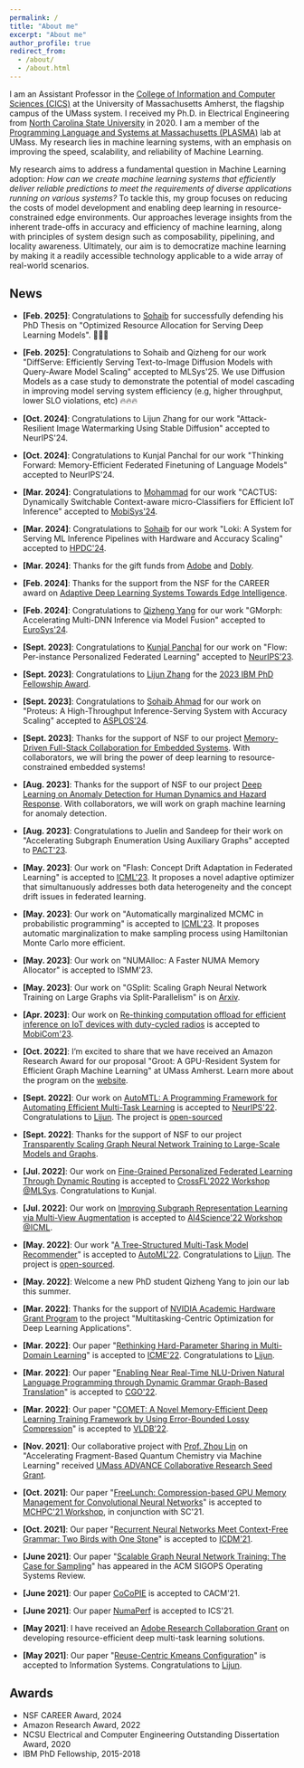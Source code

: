 ```yaml
---
permalink: /
title: "About me"
excerpt: "About me"
author_profile: true
redirect_from: 
  - /about/
  - /about.html
---
```


I am an Assistant Professor in the [College of Information and Computer Sciences (CICS)](https://www.cics.umass.edu/) at the University of Massachusetts Amherst, the flagship campus of the UMass system. I received my Ph.D. in Electrical Engineering from [North Carolina State University](https://www.ece.ncsu.edu/) in 2020. I am a member of the [Programming Language and Systems at Massachusetts (PLASMA)](https://plasma-umass.org/) lab at UMass. My research lies in machine learning systems, with an emphasis on improving the speed, scalability, and reliability of Machine Learning.  

My research aims to address a fundamental question in Machine Learning adoption: _How can we create machine learning systems that efficiently deliver reliable predictions to meet the requirements of diverse applications running on various systems?_ To tackle this, my group focuses on reducing the costs of model development and enabling deep learning in resource-constrained edge environments. Our approaches leverage insights from the inherent trade-offs in accuracy and efficiency of machine learning, along with principles of system design such as composability, pipelining, and locality awareness. Ultimately, our aim is to democratize machine learning by making it a readily accessible technology applicable to a wide array of real-world scenarios.


News
----
- **[Feb. 2025]**: Congratulations to [Sohaib](https://sohaibahmad759.github.io/) for successfully defending his PhD Thesis on "Optimized Resource Allocation for Serving Deep Learning Models". 🎉🎉🎉

- **[Feb. 2025]**: Congratulations to Sohaib and Qizheng for our work "DiffServe: Efficiently Serving Text-to-Image Diffusion Models with Query-Aware Model Scaling" accepted to MLSys'25. We use Diffusion Models as a case study to demonstrate the potential of model cascading in improving model serving system efficiency (e.g, higher throughput, lower SLO violations, etc) 
🔥🔥🔥 


- **[Oct. 2024]**: Congratulations to Lijun Zhang for our work "Attack-Resilient Image Watermarking Using Stable Diffusion" accepted to NeurIPS'24. 

- **[Oct. 2024]**: Congratulations to Kunjal Panchal for our work "Thinking Forward: Memory-Efficient Federated Finetuning of Language Models" accepted to NeurIPS'24. 

- **[Mar. 2024]**: Congratulations to [Mohammad](https://ir.linkedin.com/in/mohammad-mehdi-rastikerdar-6a2947137?trk=public_profile_browsemap) for our work "CACTUS: Dynamically Switchable Context-aware micro-Classifiers for Efficient IoT Inference" accepted to [MobiSys'24](https://www.sigmobile.org/mobisys/2024/). 

- **[Mar. 2024]**: Congratulations to [Sohaib](https://sohaibahmad759.github.io/) for our work "Loki: A System for Serving ML Inference Pipelines with Hardware and Accuracy Scaling" accepted to [HPDC'24](https://www.hpdc.org/2024/). 

- **[Mar. 2024]**: Thanks for the gift funds from [Adobe](https://research.adobe.com/) and [Dobly](https://www.dolby.com/). 

- **[Feb. 2024]**: Thanks for the support from the NSF for the CAREER award on [Adaptive Deep Learning Systems Towards Edge Intelligence](https://www.nsf.gov/awardsearch/showAward?AWD_ID=2338512&HistoricalAwards=false). 


- **[Feb. 2024]**: Congratulations to [Qizheng Yang](https://www.linkedin.com/in/qizheng-yang-117359231) for our work "GMorph: Accelerating Multi-DNN Inference via Model Fusion" accepted to [EuroSys'24](https://2024.eurosys.org/).  

- **[Sept. 2023]**: Congratulations to [Kunjal Panchal](https://astuary.github.io/Kunjal/) for our work on "Flow: Per-instance Personalized Federated Learning" accepted to [NeurIPS'23](https://nips.cc/). 

- **[Sept. 2023]**: Congratulations to [Lijun Zhang](https://zhanglijun95.github.io/resume/) for the [2023 IBM PhD Fellowship Award](https://research.ibm.com/university/awards/fellowships.html). 

- **[Sept. 2023]**: Congratulations to [Sohaib Ahmad](https://sohaibahmad759.github.io/) for our work on "Proteus: A High-Throughput Inference-Serving System with Accuracy Scaling" accepted to [ASPLOS'24](https://www.asplos-conference.org/asplos2024/). 

- **[Sept. 2023]**: Thanks for the support of NSF to our project [Memory-Driven Full-Stack Collaboration for Embedded Systems](https://www.nsf.gov/awardsearch/showAward?AWD_ID=2312396&HistoricalAwards=false). With collaborators, we will bring the power of deep learning to resource-constrained embedded systems! 

- **[Aug. 2023]**: Thanks for the support of NSF to our project [Deep Learning on Anomaly Detection for Human Dynamics and Hazard Response](https://www.nsf.gov/awardsearch/showAward?AWD_ID=2220211&HistoricalAwards=false). With collaborators, we will work on graph machine learning for anomaly detection. 

- **[Aug. 2023]**: Congratulations to Juelin and Sandeep for their work on "Accelerating Subgraph Enumeration Using Auxiliary Graphs" accepted to [PACT'23](https://pact2023.github.io/). 

- **[May. 2023]**: Our work on "Flash: Concept Drift Adaptation in Federated Learning"  is accepted to [ICML'23](https://guanh01.github.io/files/2023flash.pdf). It proposes a novel adaptive optimizer that simultanuously addresses both data heterogeneity and the concept drift issues in federated learning.  

- **[May. 2023]**: Our work on "Automatically marginalized MCMC in probabilistic programming"  is accepted to [ICML'23](https://arxiv.org/pdf/2302.00564.pdf). It proposes automatic marginalization to make sampling process using Hamiltonian Monte Carlo more efficient.  

- **[May. 2023]**: Our work on "NUMAlloc: A Faster NUMA Memory Allocator" is accepted to ISMM'23. 

- **[May. 2023]**: Our work on "GSplit: Scaling Graph Neural Network Training on Large Graphs via Split-Parallelism" is on [Arxiv](https://arxiv.org/pdf/2303.13775.pdf). 

- **[Apr. 2023]**: Our work on [Re-thinking computation offload for efficient inference on IoT devices with duty-cycled radios](http://guanh01.github.io/files/2023mobicom.pdf) is accepted to [MobiCom'23](https://sigmobile.org/mobicom/2023/). 

- **[Oct. 2022]**: I’m excited to share that we have received an Amazon Research Award for our proposal "Groot: A GPU-Resident System for Efficient Graph Machine Learning" at UMass Amherst. Learn more about the program on the [website](https://amzn.to/ara-fall-winter-2021).  

- **[Sept. 2022]**: Our work on [AutoMTL: A Programming Framework for
Automating Efficient Multi-Task Learning](http://guanh01.github.io/files/2022automtl.pdf) is accepted to [NeurIPS'22](https://nips.cc/). Congratulations to [Lijun](https://zhanglijun95.github.io/resume/). The project is [open-sourced](https://github.com/zhanglijun95/AutoMTL)

- **[Sept. 2022]**: Thanks for the support of NSF to our project [Transparently Scaling Graph Neural Network Training to Large-Scale Models and Graphs](https://www.nsf.gov/awardsearch/showAward?AWD_ID=2224054&HistoricalAwards=false).

- **[Jul. 2022]**: Our work on [Fine-Grained Personalized Federated Learning Through Dynamic Routing](http://guanh01.github.io/files/2022flow.pdf) is accepted to [CrossFL'2022 Workshop @MLSys](https://crossfl2022.github.io/program/). Congratulations to Kunjal. 

- **[Jul. 2022]**: Our work on [Improving Subgraph Representation Learning via Multi-View Augmentation](https://arxiv.org/pdf/2205.13038.pdf) is accepted to [AI4Science'22 Workshop @ICML](http://ai4science.net/icml22/schedule.html). 

- **[May. 2022]**: Our work "[A Tree-Structured Multi-Task Model Recommender](http://guanh01.github.io/files/2022automl.pdf)" is accepted to [AutoML'22](https://automl.cc/). Congratulations to [Lijun](https://zhanglijun95.github.io/resume/). The project is [open-sourced](https://github.com/zhanglijun95/TreeMTL). 

- **[May. 2022]**: Welcome a new PhD student Qizheng Yang to join our lab this summer.  

- **[Mar. 2022]**: Thanks for the support of [NVIDIA Academic Hardware Grant Program](https://mynvidia.force.com/HardwareGrant/s/Application) to the project "Multitasking-Centric Optimization for Deep Learning Applications".

- **[Mar. 2022]**: Our paper "[Rethinking Hard-Parameter Sharing in Multi-Domain Learning](http://guanh01.github.io/files/2022rethinking.pdf)" is accepted to [ICME'22](http://2022.ieeeicme.org/). Congratulations to [Lijun](https://zhanglijun95.github.io/resume/). 

- **[Mar. 2022]**: Our paper "[Enabling Near Real-Time NLU-Driven Natural Language Programming through Dynamic Grammar Graph-Based Translation](http://guanh01.github.io/files/2022cgo.pdf)" is accepted to [CGO'22](https://conf.researchr.org/home/cgo-2022).

- **[Mar. 2022]**: Our paper "[COMET: A Novel Memory-Efficient Deep Learning Training Framework by Using Error-Bounded Lossy Compression](https://arxiv.org/pdf/2111.09562.pdf)" is accepted to [VLDB'22](https://vldb.org/2022/).

- **[Nov. 2021]**: Our collaborative project with [Prof. Zhou Lin](https://www.chem.umass.edu/faculty/zhou-lin) on "Accelerating Fragment-Based Quantum Chemistry via Machine Learning" received [UMass ADVANCE Collaborative Research Seed Grant](https://www.umass.edu/advance/find-funding/collaborative-research-seed-grants/collaborative-research-seed-grant-recipients-fall-1). 

- **[Oct. 2021]**: Our paper "[FreeLunch: Compression-based GPU Memory Management for Convolutional Neural Networks](http://guanh01.github.io/files/2021mchpc.pdf)" is accepted to [MCHPC'21 Workshop](https://passlab.github.io/mchpc/mchpc2021/), in conjunction with SC'21.

- **[Oct. 2021]**: Our paper "[Recurrent Neural Networks Meet Context-Free Grammar: Two Birds with One Stone](http://guanh01.github.io/files/2021rnn.pdf)" is accepted to [ICDM'21](https://icdm2021.auckland.ac.nz/).

- **[June 2021]**: Our paper "[Scalable Graph Neural Network Training: The Case for Sampling](http://guanh01.github.io/files/2021sampling.pdf)" has appeared in the ACM SIGOPS Operating Systems Review.

- **[June 2021]**: Our paper [CoCoPIE](https://cacm.acm.org/magazines/2021/6/252819-cocopie/fulltext) is accepted to CACM'21. 

- **[June 2021]**: Our paper [NumaPerf](http://guanh01.github.io/files/2021ics.pdf) is accepted to ICS'21.  

- **[May 2021]**: I have received an [Adobe Research Collaboration Grant](https://research.adobe.com/collaborations/) on developing resource-efficient deep multi-task learning solutions.

- **[May 2021]**: Our paper "[Reuse-Centric Kmeans Configuration](https://www.sciencedirect.com/science/article/abs/pii/S0306437921000430)" is accepted to Information Systems. Congratulations to [Lijun](https://zhanglijun95.github.io/resume/). 


Awards
---- 
- NSF CAREER Award, 2024 
- Amazon Research Award, 2022 
- NCSU Electrical and Computer Engineering Outstanding Dissertation Award, 2020 
- IBM PhD Fellowship, 2015-2018







